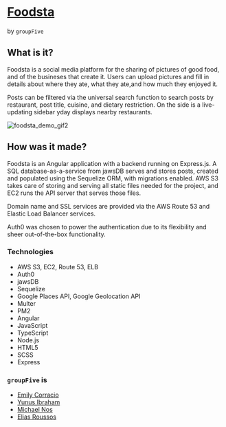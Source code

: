 # [Foodsta](https://deliciousfoodsta.com)
by `groupFive`

## What is it?

Foodsta is a social media platform for the sharing of pictures of good food, and of the busineses that create it. Users can upload pictures and fill in details about where they ate, what they ate,and how much they enjoyed it.

Posts can be filtered via the universal search function to search posts by restaurant, post title, cuisine, and dietary restriction. On the side is a live-updating sidebar yday displays nearby restaurants.

![foodsta_demo_gif2](server/readme_media/foodsta_2.gif)


## How was it made?

Foodsta is an Angular application with a backend running on Express.js. A SQL database-as-a-service from jawsDB serves and stores posts, created and populated using the Sequelize ORM, with migrations enabled. AWS S3 takes care of storing and serving all static files needed for the project, and EC2 runs the API server that serves those files.

Domain name and SSL services are provided via the AWS Route 53 and Elastic Load Balancer services.

Auth0 was chosen to power the authentication due to its flexibility and sheer out-of-the-box functionality.

### Technologies
* AWS S3, EC2, Route 53, ELB
* Auth0
* jawsDB
* Sequelize
* Google Places API, Google Geolocation API
* Multer
* PM2
* Angular
* JavaScript
* TypeScript
* Node.js
* HTML5
* SCSS
* Express

### `groupFive` is
  * [Emily Corracio](https://github.com/emcoraccio)
  * [Yunus Ibraham](https://github.com/Yunusib12)
  * [Michael Nos](https://github.com/mmnos)
  * [Elias Roussos](https://github.com/EliasIsaiah)



